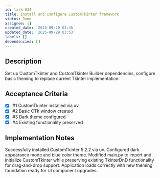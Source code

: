 ```yaml
---
id: task-034
title: Install and configure CustomTkinter framework
status: Done
assignee: []
created_date: '2025-09-29 03:45'
updated_date: '2025-09-29 03:53'
labels: []
dependencies: []
---
```


## Description

Set up CustomTkinter and CustomTkinter Builder dependencies, configure basic theming to replace current Tkinter implementation

## Acceptance Criteria
<!-- AC:BEGIN -->
- [x] #1 CustomTkinter installed via uv
- [x] #2 Basic CTk window created
- [x] #3 Dark theme configured
- [x] #4 Existing functionality preserved
<!-- AC:END -->

## Implementation Notes

Successfully installed CustomTkinter 5.2.2 via uv. Configured dark appearance mode and blue color theme. Modified main.py to import and initialize CustomTkinter while preserving existing TkinterDnD functionality for drag-and-drop support. Application loads correctly with new theming foundation ready for UI component upgrades.
